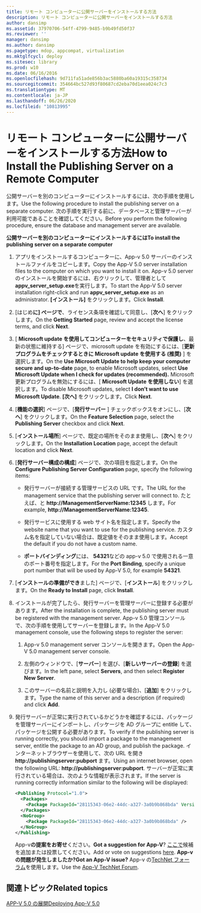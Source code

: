 ```yaml
---
title: リモート コンピューターに公開サーバーをインストールする方法
description: リモート コンピューターに公開サーバーをインストールする方法
author: dansimp
ms.assetid: 37970706-54ff-4799-9485-b9b49fd50f37
ms.reviewer: ''
manager: dansimp
ms.author: dansimp
ms.pagetype: mdop, appcompat, virtualization
ms.mktglfcycl: deploy
ms.sitesec: library
ms.prod: w10
ms.date: 06/16/2016
ms.openlocfilehash: 9d711fa51ade856b3ac5880ba60a19315c358734
ms.sourcegitcommit: 354664bc527d93f80687cd2eba70d1eea024c7c3
ms.translationtype: MT
ms.contentlocale: ja-JP
ms.lasthandoff: 06/26/2020
ms.locfileid: "10813995"
---
```

# <span data-ttu-id="ab5c0-103">リモート コンピューターに公開サーバーをインストールする方法</span><span class="sxs-lookup"><span data-stu-id="ab5c0-103">How to Install the Publishing Server on a Remote Computer</span></span>


<span data-ttu-id="ab5c0-104">公開サーバーを別のコンピューターにインストールするには、次の手順を使用します。</span><span class="sxs-lookup"><span data-stu-id="ab5c0-104">Use the following procedure to install the publishing server on a separate computer.</span></span> <span data-ttu-id="ab5c0-105">次の手順を実行する前に、データベースと管理サーバーが利用可能であることを確認してください。</span><span class="sxs-lookup"><span data-stu-id="ab5c0-105">Before you perform the following procedure, ensure the database and management server are available.</span></span>

**<span data-ttu-id="ab5c0-106">公開サーバーを別のコンピューターにインストールするには</span><span class="sxs-lookup"><span data-stu-id="ab5c0-106">To install the publishing server on a separate computer</span></span>**

1. <span data-ttu-id="ab5c0-107">アプリをインストールするコンピューターに、App-v 5.0 サーバーのインストールファイルをコピーします。</span><span class="sxs-lookup"><span data-stu-id="ab5c0-107">Copy the App-V 5.0 server installation files to the computer on which you want to install it on.</span></span> <span data-ttu-id="ab5c0-108">App-v 5.0 server のインストールを開始するには、右クリックして、管理者として**appv\_server\_setup.exe**を実行します。</span><span class="sxs-lookup"><span data-stu-id="ab5c0-108">To start the App-V 5.0 server installation right-click and run **appv\_server\_setup.exe** as an administrator.</span></span> <span data-ttu-id="ab5c0-109">**[インストール]** をクリックします。</span><span class="sxs-lookup"><span data-stu-id="ab5c0-109">Click **Install**.</span></span>

2. <span data-ttu-id="ab5c0-110">[はじめ**に] ページで**、ライセンス条項を確認して同意し、[**次へ**] をクリックします。</span><span class="sxs-lookup"><span data-stu-id="ab5c0-110">On the **Getting Started** page, review and accept the license terms, and click **Next**.</span></span>

3. <span data-ttu-id="ab5c0-111">[ **Microsoft update を使用してコンピューターをセキュリティで保護し**、最新の状態に維持する] ページで、microsoft update を有効にするには、[**更新プログラムをチェックするときに Microsoft update を使用する (推奨)** ] を選択します。</span><span class="sxs-lookup"><span data-stu-id="ab5c0-111">On the **Use Microsoft Update to help keep your computer secure and up-to-date** page, to enable Microsoft updates, select **Use Microsoft Update when I check for updates (recommended).**</span></span> <span data-ttu-id="ab5c0-112">Microsoft 更新プログラムを無効にするには、[ **Microsoft Update を使用しない**] を選択します。</span><span class="sxs-lookup"><span data-stu-id="ab5c0-112">To disable Microsoft updates, select **I don’t want to use Microsoft Update**.</span></span> <span data-ttu-id="ab5c0-113">**[次へ]** をクリックします。</span><span class="sxs-lookup"><span data-stu-id="ab5c0-113">Click **Next**.</span></span>

4. <span data-ttu-id="ab5c0-114">[**機能の選択**] ページで、[**発行サーバー** ] チェックボックスをオンにし、[**次へ**] をクリックします。</span><span class="sxs-lookup"><span data-stu-id="ab5c0-114">On the **Feature Selection** page, select the **Publishing Server** checkbox and click **Next**.</span></span>

5. <span data-ttu-id="ab5c0-115">[**インストール場所**] ページで、既定の場所をそのまま使用し、[**次へ**] をクリックします。</span><span class="sxs-lookup"><span data-stu-id="ab5c0-115">On the **Installation Location** page, accept the default location and click **Next**.</span></span>

6. <span data-ttu-id="ab5c0-116">[**発行サーバー構成の構成**] ページで、次の項目を指定します。</span><span class="sxs-lookup"><span data-stu-id="ab5c0-116">On the **Configure Publishing Server Configuration** page, specify the following items:</span></span>

   -   <span data-ttu-id="ab5c0-117">発行サーバーが接続する管理サービスの URL です。</span><span class="sxs-lookup"><span data-stu-id="ab5c0-117">The URL for the management service that the publishing server will connect to.</span></span> <span data-ttu-id="ab5c0-118">たとえば、と **http://ManagementServerName:12345** します。</span><span class="sxs-lookup"><span data-stu-id="ab5c0-118">For example, **http://ManagementServerName:12345**.</span></span>

   -   <span data-ttu-id="ab5c0-119">発行サービスに使用する web サイト名を指定します。</span><span class="sxs-lookup"><span data-stu-id="ab5c0-119">Specify the website name that you want to use for the publishing service.</span></span> <span data-ttu-id="ab5c0-120">カスタム名を指定していない場合は、既定値をそのまま使用します。</span><span class="sxs-lookup"><span data-stu-id="ab5c0-120">Accept the default if you do not have a custom name.</span></span>

   -   <span data-ttu-id="ab5c0-121">**ポートバインディング**には、 **54321**などの app-v 5.0 で使用される一意のポート番号を指定します。</span><span class="sxs-lookup"><span data-stu-id="ab5c0-121">For the **Port Binding**, specify a unique port number that will be used by App-V 5.0, for example **54321**.</span></span>

7. <span data-ttu-id="ab5c0-122">[**インストールの準備ができ**ました] ページで、[**インストール**] をクリックします。</span><span class="sxs-lookup"><span data-stu-id="ab5c0-122">On the **Ready to Install** page, click **Install**.</span></span>

8. <span data-ttu-id="ab5c0-123">インストールが完了したら、発行サーバーを管理サーバーに登録する必要があります。</span><span class="sxs-lookup"><span data-stu-id="ab5c0-123">After the installation is complete, the publishing server must be registered with the management server.</span></span> <span data-ttu-id="ab5c0-124">App-v 5.0 管理コンソールで、次の手順を使用してサーバーを登録します。</span><span class="sxs-lookup"><span data-stu-id="ab5c0-124">In the App-V 5.0 management console, use the following steps to register the server:</span></span>

   1.  <span data-ttu-id="ab5c0-125">App-v 5.0 management server コンソールを開きます。</span><span class="sxs-lookup"><span data-stu-id="ab5c0-125">Open the App-V 5.0 management server console.</span></span>

   2.  <span data-ttu-id="ab5c0-126">左側のウィンドウで、[**サーバー**] を選び、[**新しいサーバーの登録**] を選びます。</span><span class="sxs-lookup"><span data-stu-id="ab5c0-126">In the left pane, select **Servers**, and then select **Register New Server**.</span></span>

   3.  <span data-ttu-id="ab5c0-127">このサーバーの名前と説明を入力し (必要な場合)、[**追加**] をクリックします。</span><span class="sxs-lookup"><span data-stu-id="ab5c0-127">Type the name of this server and a description (if required) and click **Add**.</span></span>

9. <span data-ttu-id="ab5c0-128">発行サーバーが正常に実行されているかどうかを確認するには、パッケージを管理サーバーにインポートし、パッケージを AD グループに entitle して、パッケージを公開する必要があります。</span><span class="sxs-lookup"><span data-stu-id="ab5c0-128">To verify if the publishing server is running correctly, you should import a package to the management server, entitle the package to an AD group, and publish the package.</span></span> <span data-ttu-id="ab5c0-129">インターネットブラウザーを使用して、次の URL を開き <strong> http://publishingserver:pubport </strong> ます。</span><span class="sxs-lookup"><span data-stu-id="ab5c0-129">Using an internet browser, open the following URL: <strong>http://publishingserver:pubport</strong>.</span></span> <span data-ttu-id="ab5c0-130">サーバーが正常に実行されている場合は、次のような情報が表示されます。</span><span class="sxs-lookup"><span data-stu-id="ab5c0-130">If the server is running correctly information similar to the following will be displayed:</span></span>

   ```xml
   <Publishing Protocol="1.0">
     <Packages>
       <Package PackageId="28115343-06e2-44dc-a327-3a0b9b868bda" VersionId="5d03c08f-51dc-4026-8cf9-15ebe3d65a72" PackageUrl="\\server\share\file.appv" />
     </Packages>
     <NoGroup>
       <Package PackageId="28115343-06e2-44dc-a327-3a0b9b868bda" />
     </NoGroup>
   </Publishing>
   ```

   <span data-ttu-id="ab5c0-131">App-v**の提案をお寄せ**ください。</span><span class="sxs-lookup"><span data-stu-id="ab5c0-131">**Got a suggestion for App-V**?</span></span> <span data-ttu-id="ab5c0-132">[ここで](http://appv.uservoice.com/forums/280448-microsoft-application-virtualization)候補を追加または投票してください。</span><span class="sxs-lookup"><span data-stu-id="ab5c0-132">Add or vote on suggestions [here](http://appv.uservoice.com/forums/280448-microsoft-application-virtualization).</span></span> **<span data-ttu-id="ab5c0-133">App-v の問題が発生しましたか?</span><span class="sxs-lookup"><span data-stu-id="ab5c0-133">Got an App-V issue?</span></span>** <span data-ttu-id="ab5c0-134">App-v の[TechNet フォーラム](https://social.technet.microsoft.com/Forums/home?forum=mdopappv)を使用します。</span><span class="sxs-lookup"><span data-stu-id="ab5c0-134">Use the [App-V TechNet Forum](https://social.technet.microsoft.com/Forums/home?forum=mdopappv).</span></span>

## <span data-ttu-id="ab5c0-135">関連トピック</span><span class="sxs-lookup"><span data-stu-id="ab5c0-135">Related topics</span></span>


[<span data-ttu-id="ab5c0-136">APP-V 5.0 の展開</span><span class="sxs-lookup"><span data-stu-id="ab5c0-136">Deploying App-V 5.0</span></span>](deploying-app-v-50.md)

 

 





